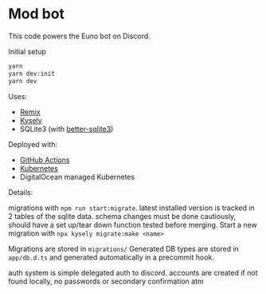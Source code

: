 # Mod bot

This code powers the Euno bot on Discord.

Initial setup

```sh
yarn
yarn dev:init
yarn dev
```

Uses:

- [Remix](https://remix.run/docs/en/v1)
- [Kysely](https://kysely.dev/)
- SQLite3 (with [better-sqlite3](http://npmjs.com/package/better-sqlite3))

Deployed with:

- [GitHub Actions](https://docs.github.com/en/actions)
- [Kubernetes](https://kubernetes.io/docs/tasks/run-application/run-single-instance-stateful-application/)
- DigitalOcean managed Kubernetes

Details:

migrations with `npm run start:migrate`. latest installed version is tracked in 2 tables of the sqlite data. schema changes must be done cautiously, should have a set up/tear down function tested before merging. Start a new migration with `npx kysely migrate:make <name>`

Migrations are stored in `migrations/`
Generated DB types are stored in `app/db.d.ts` and generated automatically in a precommit hook.

auth system is simple delegated auth to discord. accounts are created if not found locally, no passwords or secondary confirmation atm
